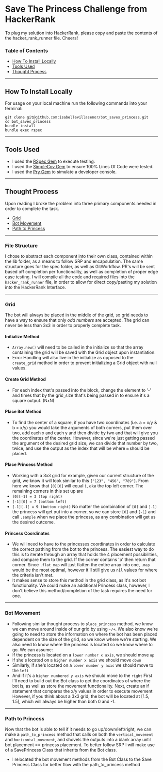 # Save The Princess Challenge from HackerRank
To plug my solution into HackerRank, please copy and paste the contents of the hacker_rank_runner file. Cheers!

### Table of Contents
- [How To Install Locally](#how-to-install-locally)
- [Tools Used](#tools-used)
- [Thought Process](#thought-process)

---
## How To Install Locally
For usage on your local machine run the following commands into your terminal:

```
git clone git@github.com:isabellevillasenor/bot_saves_princess.git
cd bot_saves_princess
bundle install
bundle exec rspec
```

---
## Tools Used

- I used the [RSpec Gem](https://rspec.info/) to execute testing.
- I used the [SimpleCov Gem](https://github.com/simplecov-ruby/simplecov) to ensure 100% Lines Of Code were tested.
- I used the [Pry Gem](https://github.com/pry/pry) to simulate a developer console.

---
## Thought Process
Upon reading I broke the problem into three primary components needed in order to complete the task.
- [Grid](#grid)
- [Bot Movement](#bot-movement)
- [Path to Princess](#path-to-princess)

---
### File Structure
I chose to abstract each component into their own class, contained within the lib folder, as a means to follow SRP and encapsulation. The same structure goes for the spec folder, as well as GitWorkflow. PR's will be sent based off completion per functionality, as well as completion of proper edge case testing. I will compile all the code and required files into the `hacker_rank_runner` file, in order to allow for direct copy/pasting my solution into the HackerRank Interface. 

---
### Grid
The bot will always be placed in the middle of the grid, so grid needs to have a way to ensure that only *odd numbers* are accepted. The grid can never be less than 3x3 in order to properly complete task. 
#### Initialize Method
- `Array.new()` will need to be called in the initialize so that the array containing the grid will be saved with the Grid object upon instantiation. 
- Error Handling will also live in the initialize as opposed to the `create_grid` method in order to prevent initializing a Grid object with null values.
#### Create Grid Method
- For each index that's passed into the block, change the element to '-' and times that by the grid_size that's being passed in to ensure it's a square output. (NxN)

#### Place Bot Method
- To find the center of a square, if you have two coordinates (i.e. a = x/y & b = x/y) you would take the arguments of both corners, put them over two, add each x and each y and then divide by two and that will give you the coordinates of the center. However, since we're just getting passed the argument of the desired grid size, we can divide that number by two, twice, and use the output as the index that will be where `m` should be placed.

#### Place Princess Method
- Working with a 3x3 grid for example, given our current structure of the grid, we know it will look similar to this `["123", "456", "789"]`. From here we know that `[0][0]` will equal `1`, aka the top left corner. The remaining corners in this set up are 
- `[0][-1] = 3 (top right)` 
- `[-1][0] = 7 (bottom left)`
- `[-1][-1] = 9 (bottom right)`
No matter the combination of `[0]` and `[-1]` the princess will get put into a corner, so we can store `[0]` and `[-1]` and call `.sample` when we place the princess, as any combination will get us the desired outcome. 

#### Princess Coordinates
- We will need to have to the princesses coordinates in order to calculate the correct pathing from the bot to the princess. The easiest way to do this is to iterate through an array that holds the 4 placement possibilities, and compare them to the grid. If the corner contains 'p' then return that corner. Since `.flat_map` will just flatten the entire array into one, `.map` would be the most optimal, however it'll still give us `nil` values for where the criteria isn't met. 
- It makes sense to store this method in the grid class, as it's not bot functionality. We could make an additional Princess class, however, I don't believe this method/completion of the task requires the need for one.

---
### Bot Movement
- Following similar thought process to `place_princess` method, we know we can move around inside of our grid by using `-/+`. We also know we're going to need to store the information on where the bot has been placed dependent on the size of the grid, so we know where we're starting. We also need to know where the princess is located so we know where to go. We can assume: 
- If the princess is located on a `lower number x axis`, we should move `up` 
- If she's located on a `higher number x axis` we should move `down` 
- Similarly, if she's located on a `lower number y axis` we should move to the `left`
- And if it's a `higher numbered y axis` we should move to the `right`
First I'll need to build out the Bot class to get the coordinates of where the bot is, as well as store the movement functionality. Next, create an if statement that compares the x/y values in order to execute movement
However, if you think about a 3x3 grid, the bot will be located at [1.5, 1.5], which will always be higher than both 0 and -1. 

---
### Path to Princess
Now that the bot is able to tell if it needs to go up/down/left/right, we can make a `path_to_princess` method that calls on both the `vertical_movement` and `horizontal_movement`, and shovels the outputs into a blank array until bot placement == princess placement. To better follow SRP I will make use of a SavePrincess Class that inherits from the Bot class.
- I relocated the bot movement methods from the Bot Class to the Save Princess Class for better flow with the path_to_princess method